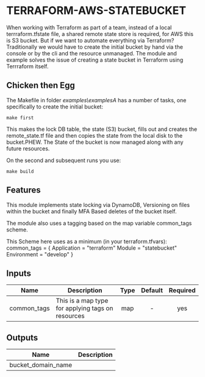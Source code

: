 # TERRAFORM-AWS-STATEBUCKET

When working with Terraform as part of a team, instead of a local terrraform.tfstate file, a shared remote state store is required, for AWS this is S3 bucket.
But if we want to automate everything via Terraform?
Traditionally we would have to create the initial bucket by hand via the console or by the cli and the resource unmanaged.
The module and example solves the issue of creating a state bucket in Terraform using Terrraform itself.

## Chicken then Egg

The Makefile in folder _examples\examplesA_ has a number of tasks, one specifically to create the initial bucket:

```make
make first
```

This makes the lock DB table, the state (S3) bucket, fills out and creates the remote_state.tf file and then copies the state from the local disk to the bucket.PHEW. The State of the bucket is now managed along with any future resources.

On the second and subsequent runs you use:

```make
make build
```

## Features

This module implements state locking via DynamoDB, Versioning on files within the bucket and finally MFA Based deletes of the bucket itself.

The module also uses a tagging based on the map variable common_tags scheme.

This Scheme here uses as a minimum (in your terraform.tfvars):
common_tags = {
Application = "terraform"
Module = "statebucket"
Environment = "develop"
}

## Inputs

| Name        | Description                                       | Type | Default | Required |
| ----------- | ------------------------------------------------- | :--: | :-----: | :------: |
| common_tags | This is a map type for applying tags on resources | map  |    -    |   yes    |

## Outputs

| Name               | Description |
| ------------------ | ----------- |
| bucket_domain_name |             |

